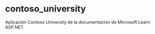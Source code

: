 # contoso_university
Aplicación Contoso University de la documentacion de Microsoft Learn  ASP.NET.
